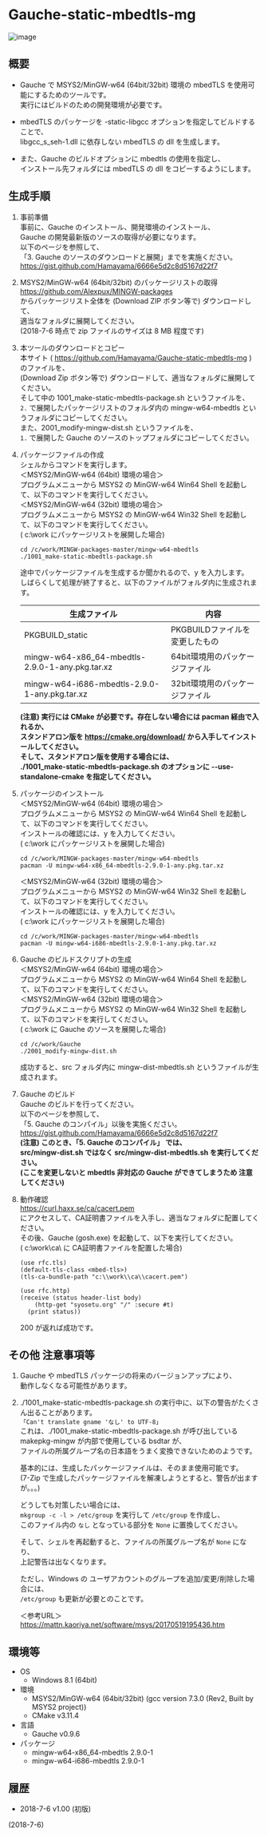 # Gauche-static-mbedtls-mg

![image](image.png)

## 概要
- Gauche で MSYS2/MinGW-w64 (64bit/32bit) 環境の mbedTLS を使用可能にするためのツールです。  
  実行にはビルドのための開発環境が必要です。

- mbedTLS のパッケージを -static-libgcc オプションを指定してビルドすることで、  
  libgcc_s_seh-1.dll に依存しない mbedTLS の dll を生成します。

- また、Gauche のビルドオプションに mbedtls の使用を指定し、  
  インストール先フォルダには mbedTLS の dll をコピーするようにします。


## 生成手順
1. 事前準備  
   事前に、Gauche のインストール、開発環境のインストール、  
   Gauche の開発最新版のソースの取得が必要になります。  
   以下のページを参照して、  
   「3. Gauche のソースのダウンロードと展開」までを実施ください。  
   https://gist.github.com/Hamayama/6666e5d2c8d5167d22f7

2. MSYS2/MinGW-w64 (64bit/32bit) のパッケージリストの取得  
   https://github.com/Alexpux/MINGW-packages  
   からパッケージリスト全体を (Download ZIP ボタン等で) ダウンロードして、  
   適当なフォルダに展開してください。  
   (2018-7-6 時点で zip ファイルのサイズは 8 MB 程度です)

3. 本ツールのダウンロードとコピー  
   本サイト ( https://github.com/Hamayama/Gauche-static-mbedtls-mg ) のファイルを、  
   (Download Zip ボタン等で) ダウンロードして、適当なフォルダに展開してください。  
   そして中の 1001_make-static-mbedtls-package.sh というファイルを、  
   `2.` で展開したパッケージリストのフォルダ内の mingw-w64-mbedtls というフォルダにコピーしてください。  
   また、2001_modify-mingw-dist.sh というファイルを、  
   `1.` で展開した Gauche のソースのトップフォルダにコピーしてください。

4. パッケージファイルの作成  
   シェルからコマンドを実行します。  
   ＜MSYS2/MinGW-w64 (64bit) 環境の場合＞  
   プログラムメニューから MSYS2 の MinGW-w64 Win64 Shell を起動して、以下のコマンドを実行してください。  
   ＜MSYS2/MinGW-w64 (32bit) 環境の場合＞  
   プログラムメニューから MSYS2 の MinGW-w64 Win32 Shell を起動して、以下のコマンドを実行してください。  
   ( c:\work にパッケージリストを展開した場合)
   ```
   cd /c/work/MINGW-packages-master/mingw-w64-mbedtls
   ./1001_make-static-mbedtls-package.sh
   ```
   途中でパッケージファイルを生成するか聞かれるので、y を入力します。  
   しばらくして処理が終了すると、以下のファイルがフォルダ内に生成されます。
   
   |<div align="center">生成ファイル</div>|<div align="center">内容</div>|
   |---|---|
   |PKGBUILD_static                                |PKGBUILDファイルを変更したもの |
   |mingw-w64-x86_64-mbedtls-2.9.0-1-any.pkg.tar.xz|64bit環境用のパッケージファイル|
   |mingw-w64-i686-mbedtls-2.9.0-1-any.pkg.tar.xz  |32bit環境用のパッケージファイル|
   
   **(注意) 実行には CMake が必要です。存在しない場合には pacman 経由で入れるか、  
   スタンドアロン版を https://cmake.org/download/ から入手してインストールしてください。  
   そして、スタンドアロン版を使用する場合には、  
   ./1001_make-static-mbedtls-package.sh のオプションに --use-standalone-cmake を指定してください。**

5. パッケージのインストール  
   ＜MSYS2/MinGW-w64 (64bit) 環境の場合＞  
   プログラムメニューから MSYS2 の MinGW-w64 Win64 Shell を起動して、以下のコマンドを実行してください。  
   インストールの確認には、y を入力してください。  
   ( c:\work にパッケージリストを展開した場合)
   ```
   cd /c/work/MINGW-packages-master/mingw-w64-mbedtls
   pacman -U mingw-w64-x86_64-mbedtls-2.9.0-1-any.pkg.tar.xz
   ```
   ＜MSYS2/MinGW-w64 (32bit) 環境の場合＞  
   プログラムメニューから MSYS2 の MinGW-w64 Win32 Shell を起動して、以下のコマンドを実行してください。  
   インストールの確認には、y を入力してください。  
   ( c:\work にパッケージリストを展開した場合)
   ```
   cd /c/work/MINGW-packages-master/mingw-w64-mbedtls
   pacman -U mingw-w64-i686-mbedtls-2.9.0-1-any.pkg.tar.xz
   ```

6. Gauche のビルドスクリプトの生成  
   ＜MSYS2/MinGW-w64 (64bit) 環境の場合＞  
   プログラムメニューから MSYS2 の MinGW-w64 Win64 Shell を起動して、以下のコマンドを実行してください。  
   ＜MSYS2/MinGW-w64 (32bit) 環境の場合＞  
   プログラムメニューから MSYS2 の MinGW-w64 Win32 Shell を起動して、以下のコマンドを実行してください。  
   ( c:\work に Gauche のソースを展開した場合)
   ```
   cd /c/work/Gauche
   ./2001_modify-mingw-dist.sh
   ```
   成功すると、src フォルダ内に mingw-dist-mbedtls.sh というファイルが生成されます。

7. Gauche のビルド  
   Gauche のビルドを行ってください。  
   以下のページを参照して、  
   「5. Gauche のコンパイル」以後を実施ください。  
   https://gist.github.com/Hamayama/6666e5d2c8d5167d22f7  
   **(注意) このとき、「5. Gauche のコンパイル」 では、  
   src/mingw-dist.sh ではなく src/mingw-dist-mbedtls.sh を実行してください。  
   (ここを変更しないと mbedtls 非対応の Gauche ができてしまうため 注意してください)**

8. 動作確認  
   https://curl.haxx.se/ca/cacert.pem  
   にアクセスして、CA証明書ファイルを入手し、適当なフォルダに配置してください。  
   その後、Gauche (gosh.exe) を起動して、以下を実行してください。  
   ( c:\work\ca\ に CA証明書ファイルを配置した場合)
   ```
   (use rfc.tls)
   (default-tls-class <mbed-tls>)
   (tls-ca-bundle-path "c:\\work\\ca\\cacert.pem")
   
   (use rfc.http)
   (receive (status header-list body)
       (http-get "syosetu.org" "/" :secure #t)
     (print status))
   ```
   200 が返れば成功です。


## その他 注意事項等
1. Gauche や mbedTLS パッケージの将来のバージョンアップにより、  
   動作しなくなる可能性があります。

2. ./1001_make-static-mbedtls-package.sh の実行中に、以下の警告がたくさん出ることがあります。  
   `「Can't translate gname 'なし' to UTF-8」`  
   これは、./1001_make-static-mbedtls-package.sh が呼び出している  
   makepkg-mingw が内部で使用している bsdtar が、  
   ファイルの所属グループ名の日本語をうまく変換できないためのようです。  
   
   基本的には、生成したパッケージファイルは、そのまま使用可能です。  
   (7-Zip で生成したパッケージファイルを解凍しようとすると、警告が出ますが。。。)  
   
   どうしても対策したい場合には、  
   `mkgroup -c -l > /etc/group` を実行して `/etc/group` を作成し、  
   このファイル内の `なし` となっている部分を `None` に置換してください。  
   
   そして、シェルを再起動すると、ファイルの所属グループ名が `None` になり、  
   上記警告は出なくなります。  
   
   ただし、Windows の ユーザアカウントのグループを追加/変更/削除した場合には、  
   `/etc/group` も更新が必要とのことです。  
   
   ＜参考URL＞  
   https://mattn.kaoriya.net/software/msys/20170519195436.htm


## 環境等
- OS
  - Windows 8.1 (64bit)
- 環境
  - MSYS2/MinGW-w64 (64bit/32bit) (gcc version 7.3.0 (Rev2, Built by MSYS2 project))
  - CMake v3.11.4
- 言語
  - Gauche v0.9.6
- パッケージ
  - mingw-w64-x86_64-mbedtls 2.9.0-1
  - mingw-w64-i686-mbedtls 2.9.0-1

## 履歴
- 2018-7-6   v1.00 (初版)


(2018-7-6)
